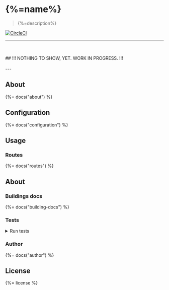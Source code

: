 # {%=name%}

> {%=description%}

[![CircleCI](https://img.shields.io/circleci/project/github/sammler/auth-service.svg)](https://circleci.com/gh/sammler/auth-service)

---
<br/>
<br/>
## !!! NOTHING TO SHOW, YET. WORK IN PROGRESS. !!!
<br/>
<br/>
---

## About
{%= docs("about") %}

## Configuration
{%= docs("configuration") %}

## Usage

### Routes
{%= docs("routes") %}

## About

### Buildings docs
{%= docs("building-docs") %}

### Tests
<details>
<summary>Run tests</summary>

{%= docs("tests") %}
</details>

### Author
{%= docs("author") %}

## License
{%= license %}
